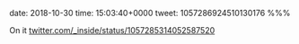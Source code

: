 date: 2018-10-30
time: 15:03:40+0000
tweet: 1057286924510130176
%%%

On it [twitter.com/\_inside/status/1057285314052587520](https://twitter.com/_inside/status/1057285314052587520)
